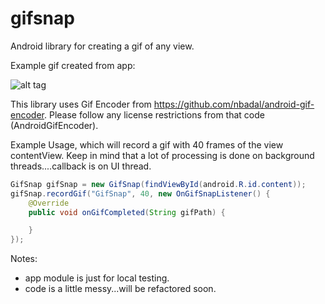 # gifsnap
Android library for creating a gif of any view. 

Example gif created from app: 

![alt tag](http://i.imgur.com/tpET5SH.gif)

This library uses Gif Encoder from https://github.com/nbadal/android-gif-encoder. Please follow any license restrictions from that code (AndroidGifEncoder). 

Example Usage, which will record a gif with 40 frames of the view contentView. Keep in mind that a lot of processing is done on background threads....callback is on UI thread. 
```java
GifSnap gifSnap = new GifSnap(findViewById(android.R.id.content));
gifSnap.recordGif("GifSnap", 40, new OnGifSnapListener() {
    @Override
    public void onGifCompleted(String gifPath) {

    }
});
```

Notes:

- app module is just for local testing. 
- code is a little messy...will be refactored soon. 
